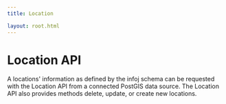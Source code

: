 ```yaml
---
title: Location

layout: root.html
---
```


# Location API

A locations' information as defined by the infoj schema can be requested with the Location API from a connected PostGIS data source. The Location API also provides methods delete, update, or create new locations.